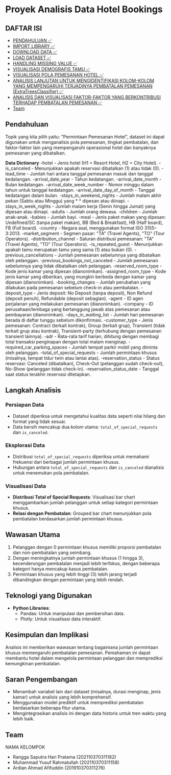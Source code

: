 # Proyek Analisis Data Hotel Bookings

## DAFTAR ISI
- [PENDAHULUAN ✅](#Pendahuluan)
- [IMPORT LIBRARY ✅](#Import-Library)
- [DOWNLOAD DATA ✅](#Download-data)
- [LOAD DATASET ✅](#Load-Dataset)
- [HANDLING MISSING VALUE ✅](#HANDLING-MISSING-VALUE)
- [VISUALISASI DEMOGRAFIS TAMU ✅](#VISUALISASI-DEMOGRAFIS-TAMU)
- [VISUALISASI POLA PEMESANAN HOTEL ✅](#VISUALISASI-POLA-PEMESANAN-HOTEL)
- [ANALISIS LANJUTAN UNTUK MENGIDENTIFIKASI KOLOM-KOLOM YANG MEMPENGARUHI TERJADINYA PEMBATALAN PEMESANAN (ExtraTreesClassifier) ✅](#NALISIS-LANJUTAN)
- [ANALISIS DAN VISUALISASI FAKTOR-FAKTOR YANG BERKONTRIBUSI TERHADAP PEMBATALAN PEMESANAN ✅](#ANALISIS-DAN-VISUALISASI)
- [Team](#team)

## **Pendahuluan**
Topik yang kita pilih yaitu: "Permintaan Pemesanan Hotel", dataset ini dapat digunakan untuk menganalisis pola pemesanan, tingkat pembatalan, dan faktor-faktor lain yang mempengaruhi operasional hotel dan banyaknya pemesanan yang dibatalkan.

**Data Dictionary**
-hotel - Jenis hotel (H1 = Resort Hotel, H2 = City Hotel).
-is_canceled - Menunjukkan apakah reservasi dibatalkan (1) atau tidak (0).
-lead_time - Jumlah hari antara tanggal pemesanan masuk dan tanggal kedatangan.
-arrival_date_year - Tahun kedatangan.
-arrival_date_month - Bulan kedatangan.
-arrival_date_week_number - Nomor minggu dalam tahun untuk tanggal kedatangan.
-arrival_date_day_of_month - Tanggal kedatangan dalam bulan.
-stays_in_weekend_nights - Jumlah malam akhir pekan (Sabtu atau Minggu) yang * * dipesan atau diinapi.
-stays_in_week_nights - Jumlah malam kerja (Senin hingga Jumat) yang dipesan atau diinapi.
-adults - Jumlah orang dewasa.
-children - Jumlah anak-anak.
-babies - Jumlah bayi.
-meal - Jenis paket makan yang dipesan: Undefined/SC (tanpa paket makan), BB (Bed & Breakfast), HB (Half board), FB (Full board).
-country - Negara asal, menggunakan format ISO 3155–3:2013.
-market_segment - Segmen pasar: "TA" (Travel Agents), "TO" (Tour Operators).
-distribution_channel - Saluran distribusi pemesanan: "TA" (Travel Agents), "TO" (Tour Operators).
-is_repeated_guest - Menunjukkan apakah tamu merupakan tamu yang sama (1) atau bukan (0).
-previous_cancellations - Jumlah pemesanan sebelumnya yang dibatalkan oleh pelanggan.
-previous_bookings_not_canceled - Jumlah pemesanan sebelumnya yang tidak dibatalkan oleh pelanggan.
-reserved_room_type - Kode jenis kamar yang dipesan (dianonimkan).
-assigned_room_type - Kode jenis kamar yang diberikan, yang mungkin berbeda dengan kamar yang dipesan (dianonimkan).
-booking_changes - Jumlah perubahan yang dilakukan pada pemesanan sebelum check-in atau pembatalan.
-deposit_type - Jenis deposit: No Deposit (tanpa deposit), Non Refund (deposit penuh), Refundable (deposit sebagian).
-agent - ID agen perjalanan yang melakukan pemesanan (dianonimkan).
-company - ID perusahaan/lembaga yang bertanggung jawab atas pemesanan atau pembayaran (dianonimkan).
-days_in_waiting_list - Jumlah hari pemesanan berada di daftar tunggu sebelum dikonfirmasi.
-customer_type - Jenis pemesanan: Contract (terkait kontrak), Group (terkait grup), Transient (tidak terkait grup atau kontrak), Transient-party (terhubung dengan pemesanan transient lainnya).
-adr - Rata-rata tarif harian, dihitung dengan membagi total transaksi penginapan dengan total malam menginap.
-required_car_parking_spaces - Jumlah tempat parkir mobil yang diminta oleh pelanggan.
-total_of_special_requests - Jumlah permintaan khusus (misalnya, tempat tidur twin atau lantai atas).
-reservation_status - Status reservasi: Canceled (dibatalkan), Check-Out (pelanggan sudah check-out), No-Show (pelanggan tidak check-in).
-reservation_status_date - Tanggal saat status terakhir reservasi ditetapkan.

## Langkah Analisis
### Persiapan Data
- Dataset diperiksa untuk mengetahui kualitas data seperti nilai hilang dan format yang tidak sesuai.
- Data bersih mencakup dua kolom utama: `total_of_special_requests` dan `is_canceled`.

### Eksplorasi Data
- Distribusi `total_of_special_requests` diperiksa untuk memahami frekuensi dari berbagai jumlah permintaan khusus.
- Hubungan antara `total_of_special_requests` dan `is_canceled` dianalisis untuk menemukan pola pembatalan.

### Visualisasi Data
- **Distribusi Total of Special Requests**: Visualisasi bar chart menggambarkan jumlah pelanggan untuk setiap kategori permintaan khusus.
- **Relasi dengan Pembatalan**: Grouped bar chart menunjukkan pola pembatalan berdasarkan jumlah permintaan khusus.

## Wawasan Utama
1. Pelanggan dengan 0 permintaan khusus memiliki proporsi pembatalan dan non-pembatalan yang seimbang.
2. Dengan meningkatnya jumlah permintaan khusus (1 hingga 3), kecenderungan pembatalan menjadi lebih terfokus, dengan beberapa kategori hanya mencakup kasus pembatalan.
3. Permintaan khusus yang lebih tinggi (3) lebih jarang terjadi dibandingkan dengan permintaan yang lebih rendah.

## Teknologi yang Digunakan
- **Python Libraries**:
  - Pandas: Untuk manipulasi dan pembersihan data.
  - Plotly: Untuk visualisasi data interaktif.

## Kesimpulan dan Implikasi
Analisis ini memberikan wawasan tentang bagaimana jumlah permintaan khusus memengaruhi pembatalan pemesanan. Pemahaman ini dapat membantu hotel dalam mengelola permintaan pelanggan dan memprediksi kemungkinan pembatalan.

## Saran Pengembangan
- Menambah variabel lain dari dataset (misalnya, durasi menginap, jenis kamar) untuk analisis yang lebih komprehensif.
- Menggunakan model prediktif untuk memprediksi pembatalan berdasarkan beberapa fitur utama.
- Mengintegrasikan analisis ini dengan data historis untuk tren waktu yang lebih baik.

## Team
NAMA KELOMPOK
- Rangga Saputra Hari Pratama (202110370311182)
- Muhammad Yusuf Rahmatullah (202110370311158)
- Ardian Ahmad Afifuddin (201910370311276)
